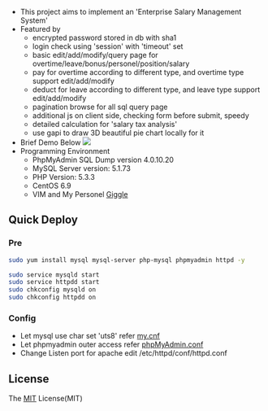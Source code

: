 - This project aims to implement an 'Enterprise Salary Management System'
- Featured by
    - encrypted password stored in db with sha1
    - login check using 'session' with 'timeout' set
    - basic edit/add/modify/query page for overtime/leave/bonus/personel/position/salary
    - pay for overtime according to different type, and overtime type support edit/add/modify
    - deduct for leave according to different type, and leave type support edit/add/modify
    - pagination browse for all sql query page
    - additional js on client side, checking form before submit, speedy
    - detailed calculation for 'salary tax analysis'
    - use gapi to draw 3D beautiful pie chart locally for it
- Brief Demo Below
![](https://github.com/xiangp126/jear/blob/master/gif/jear.gif)
- Programming Environment
    - PhpMyAdmin SQL Dump version 4.0.10.20
    - MySQL Server version: 5.1.73
    - PHP Version: 5.3.3
    - CentOS 6.9
    - VIM and My Personel [Giggle](https://github.com/xiangp126/Giggle)

## Quick Deploy
### Pre
```bash
sudo yum install mysql mysql-server php-mysql phpmyadmin httpd -y

sudo service mysqld start
sudo service httpdd start
sudo chkconfig mysqld on
sudo chkconfig httpdd on

```
### Config
- Let mysql use char set 'uts8' refer [my.cnf](https://github.com/xiangp126/Jear/blob/master/config/my.cnf)
- Let phpmyadmin outer access refer [phpMyAdmin.conf](https://github.com/xiangp126/Jear/blob/master/config/phpMyAdmin.conf)
- Change Listen port for apache edit /etc/httpd/conf/httpd.conf

## License
The [MIT](https://github.com/xiangp126/jear/blob/master/LICENSE.txt) License(MIT)
